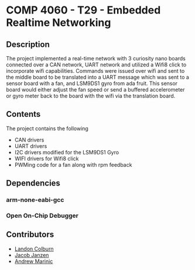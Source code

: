 # COMP 4060 - T29 - Embedded Realtime Networking
## Description
The project implemented a real-time network with 3 curiosity nano boards connected over a CAN network, UART network and utilized a Wifi8 click to incorporate wifi capabilities. Commands were issued over wifi and sent to the middle board to be translated into a UART message which was sent to a sensor board with a fan, and LSM9DS1 gyro from ada fruit. This sensor board would either adjust the fan speed or send a buffered accelerometer or gyro meter back to the board with the wifi via the translation board. 
## Contents
The project contains the following  
- CAN drivers
- UART drivers
- I2C drivers modified for the LSM9DS1 Gyro
- WIFI drivers for Wifi8 click
- PWMing code for a fan along with rpm feedback
## Dependencies
### arm-none-eabi-gcc
[](https://developer.arm.com/downloads/-/arm-gnu-toolchain-downloads)
### Open On-Chip Debugger
[](https://openocd.org/)
## Contributors
- [Landon Colburn](https://github.com/landoncolburn)
- [Jacob Janzen](https://github.com/JacobJanzen)
- [Andrew Marinic](https://github.com/AMarinic92)
